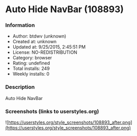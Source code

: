 # Auto Hide NavBar (108893)

### Information
- Author: btdwv (unknown)
- Created at: unknown
- Updated at: 9/25/2015, 2:45:51 PM
- License: NO-REDISTRIBUTION
- Category: browser
- Rating: undefined
- Total installs: 249
- Weekly installs: 0


### Description
Auto Hide NavBar


### Screenshots (links to userstyles.org)
![https://userstyles.org/style_screenshots/108893_after.png](https://userstyles.org/style_screenshots/108893_after.png)


